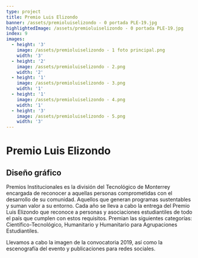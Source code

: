 ```yaml
---
type: project
title: Premio Luis Elizondo
banner: /assets/premioluiselizondo - 0 portada PLE-19.jpg
highlightedImage: /assets/premioluiselizondo - 0 portada PLE-19.jpg
index: 9
images:
  - height: '3'
    image: /assets/premioluiselizondo - 1 foto principal.png
    width: '3'
  - height: '2'
    image: /assets/premioluiselizondo - 2.png
    width: '2'
  - height: '1'
    image: /assets/premioluiselizondo - 3.png
    width: '1'
  - height: '1'
    image: /assets/premioluiselizondo - 4.png
    width: '1'
  - height: '3'
    image: /assets/premioluiselizondo - 5.png
    width: '3'
---
```

# Premio Luis Elizondo

## **Diseño gráfico**

Premios Institucionales es la división del Tecnológico de Monterrey encargada de reconocer a aquellas personas comprometidas con el desarrollo de su comunidad. Aquellos que generan programas sustentables y suman valor a su entorno. Cada año se lleva a cabo la entrega del Premio Luis Elizondo que reconoce a personas y asociaciones estudiantiles de todo el país que cumplen con estos requisitos. Premian las siguientes categorías: Científico-Tecnológico, Humanitario y Humanitario para Agrupaciones Estudiantiles.

Llevamos a cabo la imagen de la convocatoria 2019, así como la escenografía del evento y publicaciones para redes sociales.
